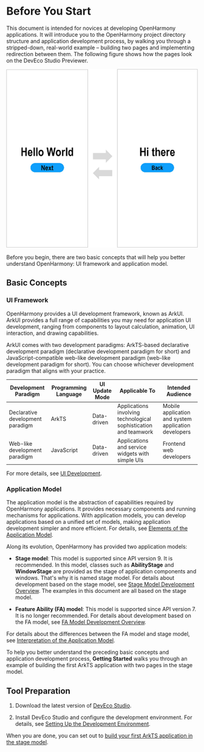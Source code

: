 # Before You Start

This document is intended for novices at developing OpenHarmony applications. It will introduce you to the OpenHarmony project directory structure and application development process, by walking you through a stripped-down, real-world example – building two pages and implementing redirection between them. The following figure shows how the pages look on the DevEco Studio Previewer.

![en-us_image_0000001364254729](figures/en-us_image_0000001364254729.png)

Before you begin, there are two basic concepts that will help you better understand OpenHarmony: UI framework and application model.


## Basic Concepts


### UI Framework

OpenHarmony provides a UI development framework, known as ArkUI. ArkUI provides a full range of capabilities you may need for application UI development, ranging from components to layout calculation, animation, UI interaction, and drawing capabilities.

ArkUI comes with two development paradigms: ArkTS-based declarative development paradigm (declarative development paradigm for short) and JavaScript-compatible web-like development paradigm (web-like development paradigm for short). You can choose whichever development paradigm that aligns with your practice.

| **Development Paradigm**| **Programming Language**| **UI Update Mode**| **Applicable To**                    | **Intended Audience**                          |
| ---------------- | ------------ | -------------- | -------------------------------- | -------------------------------------- |
| Declarative development paradigm  | ArkTS   | Data-driven  | Applications involving technological sophistication and teamwork| Mobile application and system application developers|
| Web-like development paradigm   | JavaScript      | Data-driven  | Applications and service widgets with simple UIs    | Frontend web developers                       |

For more details, see [UI Development](../ui/arkui-overview.md).

### Application Model

The application model is the abstraction of capabilities required by OpenHarmony applications. It provides necessary components and running mechanisms for applications. With application models, you can develop applications based on a unified set of models, making application development simpler and more efficient. For details, see [Elements of the Application Model](../application-models/application-model-composition.md).

Along its evolution, OpenHarmony has provided two application models:

- **Stage model**: This model is supported since API version 9. It is recommended. In this model, classes such as **AbilityStage** and **WindowStage** are provided as the stage of application components and windows. That's why it is named stage model. For details about development based on the stage model, see [Stage Model Development Overview](../application-models/stage-model-development-overview.md). The examples in this document are all based on the stage model.

- **Feature Ability (FA) model**: This model is supported since API version 7. It is no longer recommended. For details about development based on the FA model, see [FA Model Development Overview](../application-models/fa-model-development-overview.md).

For details about the differences between the FA model and stage model, see [Interpretation of the Application Model](../application-models/application-models.md).

To help you better understand the preceding basic concepts and application development process, **Getting Started** walks you through an example of building the first ArkTS application with two pages in the stage model.


## Tool Preparation

1. Download the latest version of [DevEco Studio](../../release-notes/OpenHarmony-v4.1-beta1.md#version-mapping).

2. Install DevEco Studio and configure the development environment. For details, see [Setting Up the Development Environment](https://developer.harmonyos.com/en/docs/documentation/doc-guides-V3/environment_config-0000001052902427-V3).

When you are done, you can set out to [build your first ArkTS application in the stage model](start-with-ets-stage.md).
